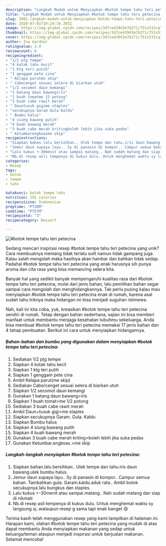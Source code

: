 ```yaml
---
description: "Langkah Mudah untuk Menyiapkan #botok tempe tahu teri petecina Anti Gagal"
title: "Langkah Mudah untuk Menyiapkan #botok tempe tahu teri petecina Anti Gagal"
slug: 3981-langkah-mudah-untuk-menyiapkan-botok-tempe-tahu-teri-petecina-anti-gagal
date: 2020-07-01T10:24:34.393Z
image: https://img-global.cpcdn.com/recipes/3d7ce43943e7b271/751x532cq70/botok-tempe-tahu-teri-petecina-foto-resep-utama.jpg
thumbnail: https://img-global.cpcdn.com/recipes/3d7ce43943e7b271/751x532cq70/botok-tempe-tahu-teri-petecina-foto-resep-utama.jpg
cover: https://img-global.cpcdn.com/recipes/3d7ce43943e7b271/751x532cq70/botok-tempe-tahu-teri-petecina-foto-resep-utama.jpg
author: Ina Gardner
ratingvalue: 3.9
reviewcount: 8
recipeingredient:
- "1/2 ptg tempe"
- "4 kotak tahu kecil"
- "1 ktg teri putih"
- "1 genggam pete cina"
- " Kelapa parutme skip"
- " Cabecenget sesuai selera di biarkan utuh"
- "1/2 secomot daun kemangi"
- "1 batang daun bawangiris"
- "1 buah tomatme 12 potong"
- "3 buah cabe rawit merah"
- " Dauntusuk gigime staples"
- "secukupnya Garam Gula Kaldu"
- " Bumbu halus"
- "4 siung bawang putih"
- "4 buah bawang merah"
- "3 buah cabe merah kritingboleh lebih jika suka pedas"
- " Ketumbarengkoasme skip"
recipeinstructions:
- "Siapkan bahan.lalu bersihkan.. Ulek tempe dan tahu.iris daun bawang.ulek bumbu halus."
- "Jemur daun supaya layu.. Sy di panasin di kompor.. Campur semua bahan. Tambahkan gula. Garam.kaldu.aduk rata.. Ambil botok secukupnya lalu bungkus dan staples."
- "Lalu kukus +-30menit atau sampai matang.. Nah sudah matang dan siap di nikmati"
- "Nb.di resep asli tempenya di kukus dulu. Untuk menghemat waktu sy langsung sj..walaupun resep g sama tapi enak banget 😋"
categories:
- Resep
tags:
- botok
- tempe
- tahu

katakunci: botok tempe tahu 
nutrition: 291 calories
recipecuisine: Indonesian
preptime: "PT20M"
cooktime: "PT57M"
recipeyield: "3"
recipecategory: Dessert

---
```



![#botok tempe tahu teri petecina](https://img-global.cpcdn.com/recipes/3d7ce43943e7b271/751x532cq70/botok-tempe-tahu-teri-petecina-foto-resep-utama.jpg)

Sedang mencari inspirasi resep #botok tempe tahu teri petecina yang unik? Cara membuatnya memang tidak terlalu sulit namun tidak gampang juga. Kalau salah mengolah maka hasilnya akan hambar dan bahkan tidak sedap. Padahal #botok tempe tahu teri petecina yang enak harusnya sih punya aroma dan cita rasa yang bisa memancing selera kita.



Banyak hal yang sedikit banyak mempengaruhi kualitas rasa dari #botok tempe tahu teri petecina, mulai dari jenis bahan, lalu pemilihan bahan segar sampai cara mengolah dan menghidangkannya. Tak perlu pusing kalau mau menyiapkan #botok tempe tahu teri petecina enak di rumah, karena asal sudah tahu triknya maka hidangan ini bisa menjadi suguhan istimewa.


Nah, kali ini kita coba, yuk, kreasikan #botok tempe tahu teri petecina sendiri di rumah. Tetap dengan bahan sederhana, sajian ini bisa memberi manfaat untuk membantu menjaga kesehatan tubuhmu sekeluarga. Anda bisa membuat #botok tempe tahu teri petecina memakai 17 jenis bahan dan 4 tahap pembuatan. Berikut ini cara untuk menyiapkan hidangannya.

<!--inarticleads1-->

##### Bahan-bahan dan bumbu yang digunakan dalam menyiapkan #botok tempe tahu teri petecina:

1. Sediakan 1/2 ptg tempe
1. Siapkan 4 kotak tahu kecil
1. Siapkan 1 ktg teri putih
1. Siapkan 1 genggam pete cina
1. Ambil  Kelapa parut(me skip)
1. Sediakan  Cabe/cenget sesuai selera di biarkan utuh
1. Siapkan 1/2 secomot daun kemangi
1. Gunakan 1 batang daun bawang&gt;iris
1. Siapkan 1 buah tomat&gt;me 1/2 potong
1. Sediakan 3 buah cabe rawit merah
1. Ambil  Daun+tusuk gigi&gt;me staples
1. Siapkan secukupnya Garam. Gula. Kaldu
1. Siapkan  Bumbu halus
1. Siapkan 4 siung bawang putih
1. Siapkan 4 buah bawang merah
1. Gunakan 3 buah cabe merah kriting&gt;boleh lebih jika suka pedas
1. Gunakan  Ketumbar.engkoas.&gt;me skip




<!--inarticleads2-->

##### Langkah-langkah menyiapkan #botok tempe tahu teri petecina:

1. Siapkan bahan.lalu bersihkan.. Ulek tempe dan tahu.iris daun bawang.ulek bumbu halus.
1. Jemur daun supaya layu.. Sy di panasin di kompor.. Campur semua bahan. Tambahkan gula. Garam.kaldu.aduk rata.. Ambil botok secukupnya lalu bungkus dan staples.
1. Lalu kukus +-30menit atau sampai matang.. Nah sudah matang dan siap di nikmati
1. Nb.di resep asli tempenya di kukus dulu. Untuk menghemat waktu sy langsung sj..walaupun resep g sama tapi enak banget 😋




Terima kasih telah menggunakan resep yang kami tampilkan di halaman ini. Harapan kami, olahan #botok tempe tahu teri petecina yang mudah di atas dapat membantu Anda menyiapkan makanan yang sedap untuk keluarga/teman ataupun menjadi inspirasi untuk berjualan makanan. Selamat mencoba!
